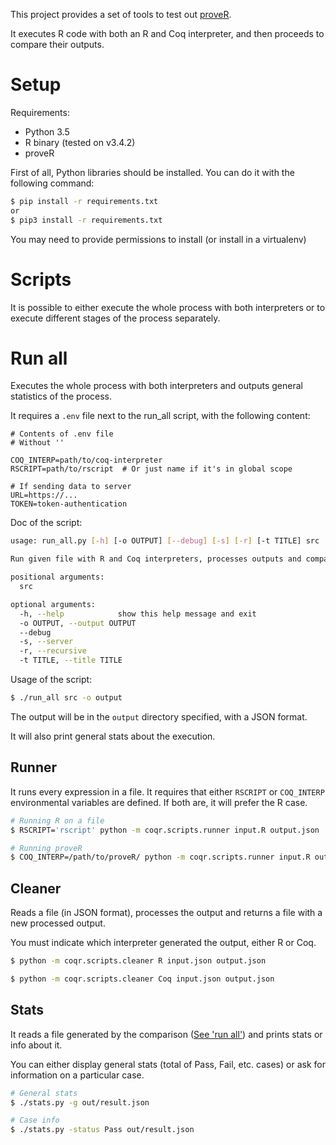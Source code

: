 This project provides a set of tools to test out [proveR](https://github.com/Mbodin/proveR).

It executes R code with both an R and Coq interpreter, and then proceeds to
compare their outputs.

# Setup

Requirements:
- Python 3.5
- R binary (tested on v3.4.2)
- proveR

First of all, Python libraries should be installed. You can do it with the
following command:
```bash
$ pip install -r requirements.txt
or
$ pip3 install -r requirements.txt
```

You may need to provide permissions to install (or install in a virtualenv)

# Scripts

It is possible to either execute the whole process with both interpreters
or to execute different stages of the process separately.

# Run all

Executes the whole process with both interpreters and outputs general
statistics of the process.

It requires a `.env` file next to the run_all script, with the following content:
```
# Contents of .env file
# Without ''

COQ_INTERP=path/to/coq-interpreter
RSCRIPT=path/to/rscript  # Or just name if it's in global scope

# If sending data to server
URL=https://...
TOKEN=token-authentication
```

Doc of the script:
```bash
usage: run_all.py [-h] [-o OUTPUT] [--debug] [-s] [-r] [-t TITLE] src

Run given file with R and Coq interpreters, processes outputs and compares

positional arguments:
  src

optional arguments:
  -h, --help            show this help message and exit
  -o OUTPUT, --output OUTPUT
  --debug
  -s, --server
  -r, --recursive
  -t TITLE, --title TITLE

```

Usage of the script:
```bash
$ ./run_all src -o output

```

The output will be in the `output` directory specified, with a JSON format.

It will also print general stats about the execution.


## Runner
It runs every expression in a file. It requires that either `RSCRIPT` or
`COQ_INTERP` environmental variables are defined. If both are, it will
prefer the R case.

```bash
# Running R on a file
$ RSCRIPT='rscript' python -m coqr.scripts.runner input.R output.json

# Running proveR 
$ COQ_INTERP=/path/to/proveR/ python -m coqr.scripts.runner input.R output.json
```


## Cleaner
Reads a file (in JSON format), processes the output and returns a file with a new
processed output.

You must indicate which interpreter generated the output, either R or Coq.

```bash
$ python -m coqr.scripts.cleaner R input.json output.json

$ python -m coqr.scripts.cleaner Coq input.json output.json

```


## Stats

It reads a file generated by the comparison ([See 'run all'](#run-all))
and prints stats or info about it.

You can either display general stats (total of Pass, Fail, etc. cases)
or ask for information on a particular case.

```bash
# General stats
$ ./stats.py -g out/result.json

# Case info
$ ./stats.py -status Pass out/result.json
```
